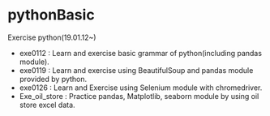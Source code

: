 # pythonBasic
Exercise python(19.01.12~)
* exe0112 : Learn and exercise basic grammar of python(including pandas module).
* exe0119 : Learn and exercise using BeautifulSoup and pandas module provided by python.
* exe0126 : Learn and Exercise using Selenium module with chromedriver.
* Exe_oil_store : Practice pandas, Matplotlib, seaborn module by using oil store excel data.
